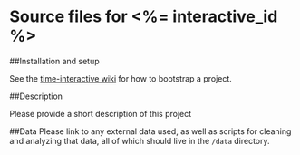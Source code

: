Source files for <%= interactive_id %>
=====

##Installation and setup

See the [time-interactive wiki](https://github.com/TimeMagazine/time-interactive/wiki) for how to bootstrap a project.

##Description

Please provide a short description of this project

##Data
Please link to any external data used, as well as scripts for cleaning and analyzing that data, all of which should live in the `/data` directory.